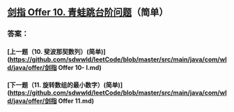 ## [剑指 Offer 10. 青蛙跳台阶问题](https://leetcode-cn.com/problems/merge-two-sorted-lists/)（简单）





### 答案：



#### [上一题（10. 斐波那契数列）(简单)](https://github.com/sdwwld/leetCode/blob/master/src/main/java/com/wld/java/offer/剑指 Offer 10- I.md)

#### [下一题（11. 旋转数组的最小数字）(简单)](https://github.com/sdwwld/leetCode/blob/master/src/main/java/com/wld/java/offer/剑指 Offer 11.md)